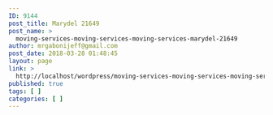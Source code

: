 ```yaml
---
ID: 9144
post_title: Marydel 21649
post_name: >
  moving-services-moving-services-moving-services-marydel-21649
author: mrgabonijeff@gmail.com
post_date: 2018-03-28 01:48:45
layout: page
link: >
  http://localhost/wordpress/moving-services-moving-services-moving-services-marydel-21649/
published: true
tags: [ ]
categories: [ ]
---
```

